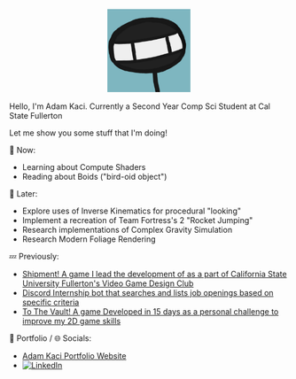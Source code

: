 <div align="center">
<img src="Stickguy.png" width="150">
</div>

Hello, I'm Adam Kaci.
Currently a Second Year Comp Sci Student at Cal State Fullerton

Let me show you some stuff that I'm doing!

:speech_balloon: Now:
- Learning about Compute Shaders
- Reading about Boids ("bird-oid object")

:thought_balloon: Later:
- Explore uses of Inverse Kinematics for procedural "looking"
- Implement a recreation of Team Fortress's 2 "Rocket Jumping"
- Research implementations of Complex Gravity Simulation
- Research Modern Foliage Rendering

:zzz: Previously:
- [Shipment! A game I lead the development of as a part of California State University Fullerton's Video Game Design Club](https://github.com/Adam101k/Unity-Shipment) </br>
- [Discord Internship bot that searches and lists job openings based on specific criteria](https://github.com/Adam101k/Internship-Discord-Bot) </br>
- [To The Vault! A game Developed in 15 days as a personal challenge to improve my 2D game skills](https://github.com/Adam101k/2-The-Vault) </br>

📝 Portfolio / 🌐 Socials:
- <a href = "https://adamkaciportfolio.myportfolio.com/work"> Adam Kaci Portfolio Website</a> </br>
- [![LinkedIn](https://img.shields.io/badge/-LinkedIn-0077B5?style=flat&logo=linkedin&logoColor=white)](https://www.linkedin.com/in/adam-kaci-70694a24b/) </br>
